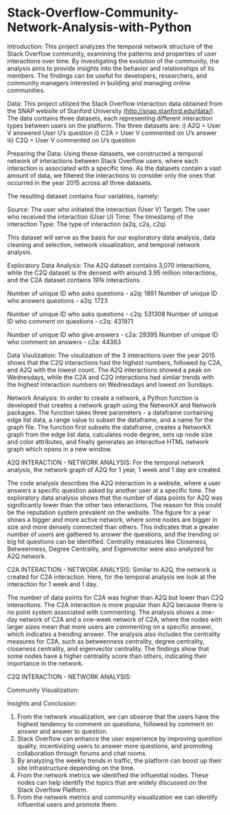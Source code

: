 # Stack-Overflow-Community-Network-Analysis-with-Python

Introduction:
This project analyzes the temporal network structure of the Stack Overflow community, examining the patterns and properties of user interactions over time. By investigating the evolution of the community, the analysis aims to provide insights into the behavior and relationships of its members. The findings can be useful for developers, researchers, and community managers interested in building and managing online communities.

Data:
This project utilized the Stack Overflow interaction data obtained from the SNAP website of Stanford University (http://snap.stanford.edu/data/). The data contains three datasets, each representing different interaction types between users on the platform. The three datasets are:
i) A2Q = User V answered User U’s question
ii) C2A = User V commented on U’s answer
iii) C2Q = User V commented on U’s question

Preparing the Data:
Using these datasets, we constructed a temporal network of interactions between Stack Overflow users, where each interaction is associated with a specific time. As the datasets contain a vast amount of data, we filtered the interactions to consider only the ones that occurred in the year 2015 across all three datasets.

The resulting dataset contains four variables, namely:

Source: The user who initiated the interaction (User V)
Target: The user who received the interaction (User U)
Time: The timestamp of the interaction
Type: The type of interaction (a2q, c2a, c2q)

This dataset will serve as the basis for our exploratory data analysis, data cleaning and selection, network visualization, and temporal network analysis.

Exploratory Data Analysis:
The A2Q dataset contains 3,070 interactions, while the C2Q dataset is the densest with around 3.95 million interactions, and the C2A dataset contains 191k interactions. 

Number of unique ID who asks questions - a2q: 1891 
Number of unique ID who answers questions - a2q: 1723

Number of unique ID who asks questions - c2q: 531308 
Number of unique ID who comment on questions - c2q: 431971

Number of unique ID who give answers - c2a: 29395 
Number of unique ID who comment on answers - c2a: 44363

Data Visulization:
The visulization of the 3 interactions over the year 2015 shows that the C2Q interactions had the highest numbers, followed by C2A, and A2Q with the lowest count. The A2Q interactions showed a peak on Wednesdays, while the C2A and C2Q interactions had similar trends with the highest interaction numbers on Wednesdays and lowest on Sundays. 

Network Analysis: 
In order to create a network, a Python function is developed that creates a network graph using the NetworkX and Network packages. The function takes three parameters - a dataframe containing edge list data, a range value to subset the dataframe, and a name for the graph file. The function first subsets the dataframe, creates a NetworkX graph from the edge list data, calculates node degree, sets up node size and color attributes, and finally generates an interactive HTML network graph which opens in a new window.

A2Q INTERACTION - NETWORK ANALYSIS:
For the temporal network analysis, the network graph of A2Q for 1 year, 1 week and 1 day are created.

The code analysis describes the A2Q interaction in a website, where a user answers a specific question asked by another user at a specific time. The exploratory data analysis shows that the number of data points for A2Q was significantly lower than the other two interactions. The reason for this could be the reputation system prevalent on the website. 
The figure for a year shows a bigger and more active network, where some nodes are bigger in size and more densely connected than others. This indicates that a greater number of users are gathered to answer the questions, and the trending or big hit questions can be identified. Centrality measures like Closeness, Betweenness, Degree Centrality, and Eigenvector were also analyzed for A2Q network.

C2A INTERACTION - NETWORK ANALYSIS:
Similar to A2Q, the network is created for C2A interaction. Here, for the temporal analysis we look at the interaction for 1 week and 1 day.

The number of data points for C2A was higher than A2Q but lower than C2Q interactions. The C2A interaction is more popular than A2Q because there is no point system associated with commenting. The analysis shows a one-day network of C2A and a one-week network of C2A, where the nodes with larger sizes mean that more users are commenting on a specific answer, which indicates a trending answer. The analysis also includes the centrality measures for C2A, such as betweenness centrality, degree centrality, closeness centrality, and eigenvector centrality. The findings show that some nodes have a higher centrality score than others, indicating their importance in the network.

C2Q INTERACTION - NETWORK ANALYSIS:



Community Visualization:

Insights and Conclusion:
1. From the network visualization, we can observe that the users have the highest tendency to comment on questions, followed by comment on answer and answer to question.
2. Stack Overflow can enhance the user experience by improving question quality, incentivizing users to answer more questions, and promoting collaboration through forums and chat rooms.
3. By analyzing the weekly trends in traffic, the platform can boost up their site Infrastructure depending on the time.
4. From the network metrics we identified the influential nodes. These nodes can help identify the topics that are widely discussed on the Stack Overflow Platform.
5. From the network metrics and community visualization we can identify influential users and promote them.
